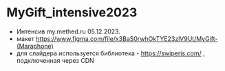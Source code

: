 # MyGift_intensive2023

- Интенсив my.methed.ru 05.12.2023.
- макет https://www.figma.com/file/x3BaS0rwhOkTYE23zlV9Ut/MyGift-(Maraphone)
- для слайдера используется библиотека - https://swiperjs.com/ , подключенная через CDN
